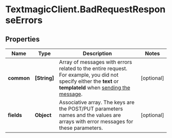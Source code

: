 # TextmagicClient.BadRequestResponseErrors

## Properties
Name | Type | Description | Notes
------------ | ------------- | ------------- | -------------
**common** | **[String]** | Array of messages with errors related to the entire request. For example, you did not specify either the **text** or **templateId** when [sending the message](http://docs.textmagictesting.com/#tag/Outbound-Messages).  | [optional] 
**fields** | **Object** | Associative array. The keys are the POST/PUT parameters names and the values are arrays with error messages for these parameters.  | [optional] 


